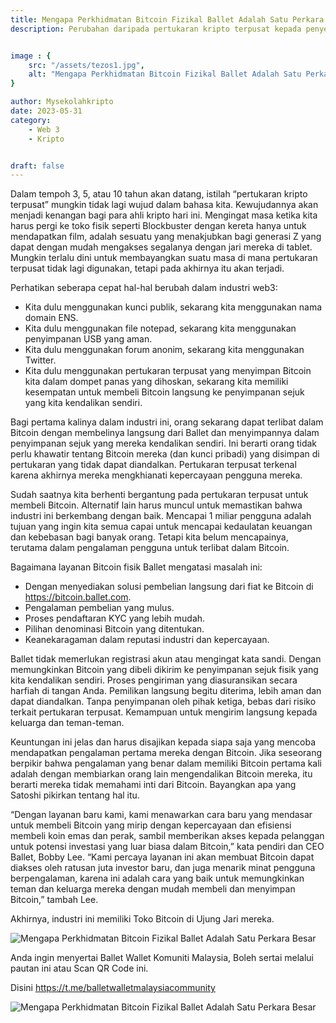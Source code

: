 ```yaml
---
title: Mengapa Perkhidmatan Bitcoin Fizikal Ballet Adalah Satu Perkara Besar.
description: Perubahan daripada pertukaran kripto terpusat kepada penyelesaian penyimpanan beku yang dikawal sendiri seperti Ballet sedang mengubah industri ini. 


image : {
    src: "/assets/tezos1.jpg",
    alt: "Mengapa Perkhidmatan Bitcoin Fizikal Ballet Adalah Satu Perkara Besar.",
}

author: Mysekolahkripto
date: 2023-05-31
category:
    - Web 3
    - Kripto


draft: false
---
```

Dalam tempoh 3, 5, atau 10 tahun akan datang, istilah “pertukaran kripto terpusat” mungkin tidak lagi wujud dalam bahasa kita. Kewujudannya akan menjadi kenangan bagi para ahli kripto hari ini. Mengingat masa ketika kita harus pergi ke toko fisik seperti Blockbuster dengan kereta hanya untuk mendapatkan film, adalah sesuatu yang menakjubkan bagi generasi Z yang dapat dengan mudah mengakses segalanya dengan jari mereka di tablet. Mungkin terlalu dini untuk membayangkan suatu masa di mana pertukaran terpusat tidak lagi digunakan, tetapi pada akhirnya itu akan terjadi.

Perhatikan seberapa cepat hal-hal berubah dalam industri web3:

- Kita dulu menggunakan kunci publik, sekarang kita menggunakan nama domain ENS.
- Kita dulu menggunakan file notepad, sekarang kita menggunakan penyimpanan USB yang aman.
- Kita dulu menggunakan forum anonim, sekarang kita menggunakan Twitter.
- Kita dulu menggunakan pertukaran terpusat yang menyimpan Bitcoin kita dalam dompet panas yang dihoskan, sekarang kita memiliki kesempatan untuk membeli Bitcoin langsung ke penyimpanan sejuk yang kita kendalikan sendiri.

Bagi pertama kalinya dalam industri ini, orang sekarang dapat terlibat dalam Bitcoin dengan membelinya langsung dari Ballet dan menyimpannya dalam penyimpanan sejuk yang mereka kendalikan sendiri. Ini berarti orang tidak perlu khawatir tentang Bitcoin mereka (dan kunci pribadi) yang disimpan di pertukaran yang tidak dapat diandalkan. Pertukaran terpusat terkenal karena akhirnya mereka mengkhianati kepercayaan pengguna mereka.

Sudah saatnya kita berhenti bergantung pada pertukaran terpusat untuk membeli Bitcoin. Alternatif lain harus muncul untuk memastikan bahwa industri ini berkembang dengan baik. Mencapai 1 miliar pengguna adalah tujuan yang ingin kita semua capai untuk mencapai kedaulatan keuangan dan kebebasan bagi banyak orang. Tetapi kita belum mencapainya, terutama dalam pengalaman pengguna untuk terlibat dalam Bitcoin.

Bagaimana layanan Bitcoin fisik Ballet mengatasi masalah ini:

- Dengan menyediakan solusi pembelian langsung dari fiat ke Bitcoin di https://bitcoin.ballet.com.
- Pengalaman pembelian yang mulus.
- Proses pendaftaran KYC yang lebih mudah.
- Pilihan denominasi Bitcoin yang ditentukan.
- Keanekaragaman dalam reputasi industri dan kepercayaan.

Ballet tidak memerlukan registrasi akun atau mengingat kata sandi. Dengan memungkinkan Bitcoin yang dibeli dikirim ke penyimpanan sejuk fisik yang kita kendalikan sendiri. Proses pengiriman yang diasuransikan secara harfiah di tangan Anda. Pemilikan langsung begitu diterima, lebih aman dan dapat diandalkan. Tanpa penyimpanan oleh pihak ketiga, bebas dari risiko terkait pertukaran terpusat. Kemampuan untuk mengirim langsung kepada keluarga dan teman-teman.

Keuntungan ini jelas dan harus disajikan kepada siapa saja yang mencoba mendapatkan pengalaman pertama mereka dengan Bitcoin. Jika seseorang berpikir bahwa pengalaman yang benar dalam memiliki Bitcoin pertama kali adalah dengan membiarkan orang lain mengendalikan Bitcoin mereka, itu berarti mereka tidak memahami inti dari Bitcoin. Bayangkan apa yang Satoshi pikirkan tentang hal itu.

“Dengan layanan baru kami, kami menawarkan cara baru yang mendasar untuk membeli Bitcoin yang mirip dengan kepercayaan dan efisiensi membeli koin emas dan perak, sambil memberikan akses kepada pelanggan untuk potensi investasi yang luar biasa dalam Bitcoin,” kata pendiri dan CEO Ballet, Bobby Lee. “Kami percaya layanan ini akan membuat Bitcoin dapat diakses oleh ratusan juta investor baru, dan juga menarik minat pengguna berpengalaman, karena ini adalah cara yang baik untuk memungkinkan teman dan keluarga mereka dengan mudah membeli dan menyimpan Bitcoin,” tambah Lee.

Akhirnya, industri ini memiliki Toko Bitcoin di Ujung Jari mereka.

<img src="/assets/BP11-perkhidmatan.webp" alt="Mengapa Perkhidmatan Bitcoin Fizikal Ballet Adalah Satu Perkara Besar" class="pt-4 w-1/2 mx-auto rounded-md">

Anda ingin menyertai Ballet Wallet Komuniti Malaysia, Boleh sertai melalui pautan ini atau Scan QR Code ini.

Disini https://t.me/balletwalletmalaysiacommunity

<img src="/assets/BP5-ballet-wallet.webp" alt="Mengapa Perkhidmatan Bitcoin Fizikal Ballet Adalah Satu Perkara Besar" class="pt-4 w-1/2 mx-auto rounded-md">
